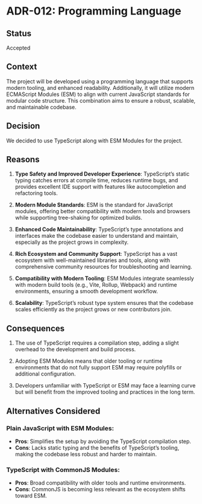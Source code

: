 # ADR-012: Programming Language

## Status

Accepted

## Context

The project will be developed using a programming language that supports modern
tooling, and enhanced readability. Additionally, it will utilize modern
ECMAScript Modules (ESM) to align with current JavaScript standards for modular
code structure. This combination aims to ensure a robust, scalable, and
maintainable codebase.

## Decision

We decided to use TypeScript along with ESM Modules for the project.

## Reasons

1. **Type Safety and Improved Developer Experience**:
   TypeScript’s static typing catches errors at compile time, reduces runtime
   bugs, and provides excellent IDE support with features like autocompletion
   and refactoring tools.

2. **Modern Module Standards**:
   ESM is the standard for JavaScript modules, offering better compatibility
   with modern tools and browsers while supporting tree-shaking for optimized
   builds.

3. **Enhanced Code Maintainability**:
   TypeScript’s type annotations and interfaces make the codebase easier to
   understand and maintain, especially as the project grows in complexity.

4. **Rich Ecosystem and Community Support**:
   TypeScript has a vast ecosystem with well-maintained libraries and tools,
   along with comprehensive community resources for troubleshooting and
   learning.

5. **Compatibility with Modern Tooling**:
   ESM Modules integrate seamlessly with modern build tools (e.g., Vite, Rollup,
   Webpack) and runtime environments, ensuring a smooth development workflow.

6. **Scalability**:
   TypeScript’s robust type system ensures that the codebase scales efficiently
   as the project grows or new contributors join.

## Consequences

1. The use of TypeScript requires a compilation step, adding a slight overhead
   to the development and build process.

2. Adopting ESM Modules means that older tooling or runtime environments that do
   not fully support ESM may require polyfills or additional configuration.

3. Developers unfamiliar with TypeScript or ESM may face a learning curve but
   will benefit from the improved tooling and practices in the long term.

## Alternatives Considered

### Plain JavaScript with ESM Modules:
   - **Pros**: Simplifies the setup by avoiding the TypeScript compilation step.
   - **Cons**: Lacks static typing and the benefits of TypeScript’s tooling,
     making the codebase less robust and harder to maintain.

### TypeScript with CommonJS Modules:
   - **Pros**: Broad compatibility with older tools and runtime environments.
   - **Cons**: CommonJS is becoming less relevant as the ecosystem shifts toward
     ESM.

